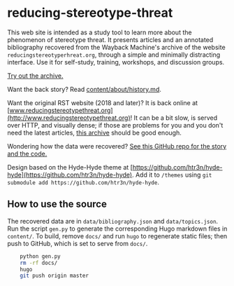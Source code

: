 # reducing-stereotype-threat

This web site is intended as a study tool to learn more about the phenomenon of stereotype threat. It presents articles and an annotated bibliography recovered from the Wayback Machine's archive of the website `reducingstereotyperhreat.org`, through a simple and minimally distracting interface. Use it for self-study, training, workshops, and discussion groups.

[Try out the archive.](https://garcias.github.io/reducing-stereotype-threat)

Want the back story? Read [content/about/history.md](content/about/history/md).

Want the original RST website (2018 and later)? It is back online at [www.reducingstereotypethreat.org](http://www.reducingstereotypethreat.org)! It can be a bit slow, is served over HTTP, and visually dense; if those are problems for you and you don't need the latest articles, [this archive](https://garcias.github.io/reducing-stereotype-threat) should be good enough. 

Wondering how the data were recovered? [See this GitHub repo for the story and the code.](https://github.com/garcias/rst-archive)

Design based on the Hyde-Hyde theme at [https://github.com/htr3n/hyde-hyde](https://github.com/htr3n/hyde-hyde). Add it to `/themes` using `git submodule add https://github.com/htr3n/hyde-hyde`.

## How to use the source

The recovered data are in `data/bibliography.json` and `data/topics.json`. Run the script `gen.py` to generate the corresponding Hugo markdown files in `content/`. To build, remove `docs/` and run `hugo` to regenerate static files; then push to GitHub, which is set to serve from `docs/`.

```bash
    python gen.py
    rm -rf docs/
    hugo
    git push origin master
```
